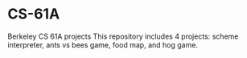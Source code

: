 # CS-61A
Berkeley CS 61A projects
This repository includes 4 projects: scheme interpreter, ants vs bees game, food map, and hog game.
